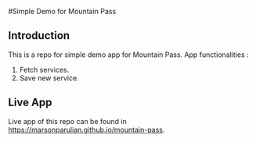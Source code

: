 #Simple Demo for Mountain Pass

## Introduction
This is a repo for simple demo app for Mountain Pass.
App functionalities :
1. Fetch services.
2. Save new service.

## Live App
Live app of this repo can be found in https://marsonparulian.github.io/mountain-pass.
